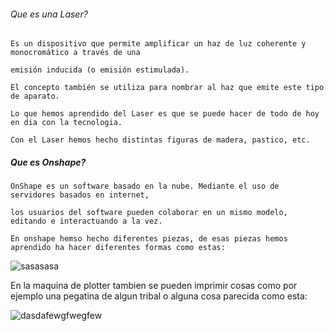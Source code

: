 


###### Que es una Laser?

```
Es un dispositivo que permite amplificar un haz de luz coherente y monocromático a través de una

emisión inducida (o emisión estimulada). 

El concepto también se utiliza para nombrar al haz que emite este tipo de aparato.

Lo que hemos aprendido del Laser es que se puede hacer de todo de hoy en dia con la tecnologia.

Con el Laser hemos hecho distintas figuras de madera, pastico, etc.

```





##### Que es Onshape?

 ```
 OnShape es un software basado en la nube. Mediante el uso de servidores basados en internet,
 
 los usuarios del software pueden colaborar en un mismo modelo, editando e interactuando a la vez.
 
 En onshape hemso hecho diferentes piezas, de esas piezas hemos aprendido ha hacer diferentes formas como estas:
 
 ```

 
 ![sasasasa](https://user-images.githubusercontent.com/90753262/153373098-b348cb1a-9922-4959-bd0c-75378e5a8492.png)


En la maquina de plotter tambien se pueden imprimir cosas como por ejemplo una pegatina de algun tribal o alguna cosa parecida como esta:

![dasdafewgfwegfew](https://user-images.githubusercontent.com/90753262/153383541-35056999-a3da-4876-ad2e-4ec9aa77a495.jpeg)

